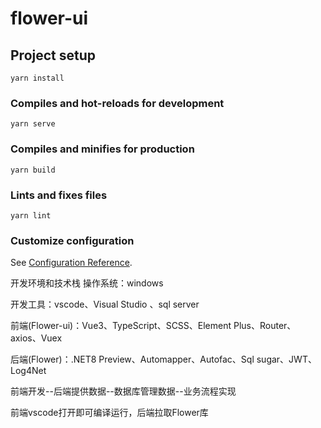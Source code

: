 # flower-ui

## Project setup
```
yarn install
```

### Compiles and hot-reloads for development
```
yarn serve
```

### Compiles and minifies for production
```
yarn build
```

### Lints and fixes files
```
yarn lint
```

### Customize configuration
See [Configuration Reference](https://cli.vuejs.org/config/).

开发环境和技术栈 操作系统：windows

开发工具：vscode、Visual Studio 、sql server

前端(Flower-ui)：Vue3、TypeScript、SCSS、Element Plus、Router、axios、Vuex

​后端(Flower)：.NET8 Preview、Automapper、Autofac、Sql sugar、JWT、Log4Net

前端开发--后端提供数据--数据库管理数据--业务流程实现

前端vscode打开即可编译运行，后端拉取Flower库
